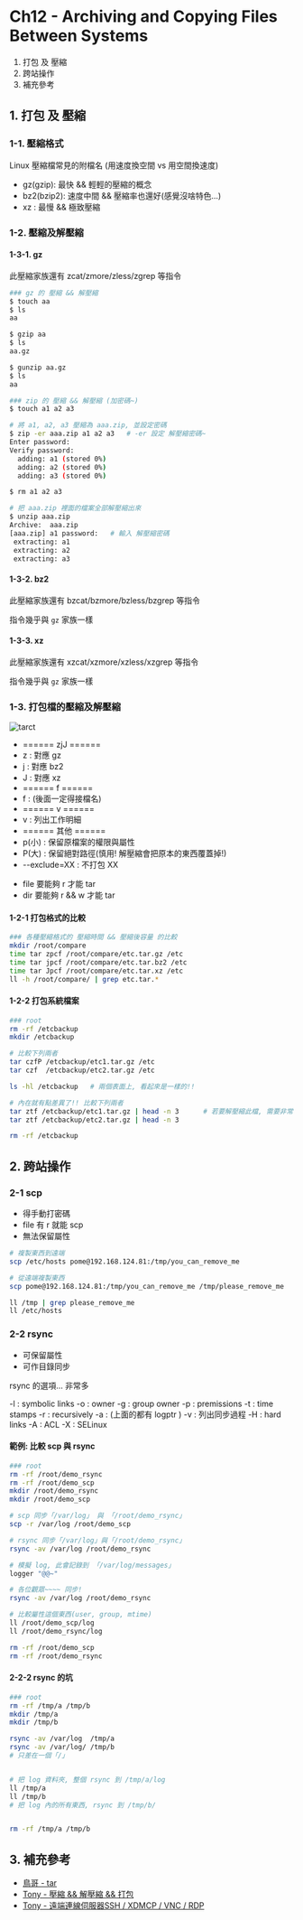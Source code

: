 # Ch12 - Archiving and Copying Files Between Systems

1. 打包 及 壓縮
2. 跨站操作
3. 補充參考

## 1. 打包 及 壓縮

### 1-1. 壓縮格式

Linux 壓縮檔常見的附檔名 (用速度換空間 vs 用空間換速度)

- gz(gzip): 最快 && 輕輕的壓縮的概念
- bz2(bzip2): 速度中間 && 壓縮率也還好(感覺沒啥特色...)
- xz : 最慢 && 極致壓縮


### 1-2. 壓縮及解壓縮

#### 1-3-1. gz

此壓縮家族還有 zcat/zmore/zless/zgrep 等指令

```sh
### gz 的 壓縮 && 解壓縮
$ touch aa
$ ls
aa

$ gzip aa
$ ls
aa.gz

$ gunzip aa.gz
$ ls
aa
```

```sh
### zip 的 壓縮 && 解壓縮 (加密碼~)
$ touch a1 a2 a3

# 將 a1, a2, a3 壓縮為 aaa.zip, 並設定密碼
$ zip -er aaa.zip a1 a2 a3   # -er 設定 解壓縮密碼~
Enter password:
Verify password:
  adding: a1 (stored 0%)
  adding: a2 (stored 0%)
  adding: a3 (stored 0%)

$ rm a1 a2 a3

# 把 aaa.zip 裡面的檔案全部解壓縮出來
$ unzip aaa.zip
Archive:  aaa.zip
[aaa.zip] a1 password:   # 輸入 解壓縮密碼
 extracting: a1
 extracting: a2
 extracting: a3
```


#### 1-3-2. bz2

此壓縮家族還有 bzcat/bzmore/bzless/bzgrep 等指令

指令幾乎與 `gz` 家族一樣


#### 1-3-3. xz

此壓縮家族還有 xzcat/xzmore/xzless/xzgrep 等指令

指令幾乎與 `gz` 家族一樣


### 1-3. 打包檔的壓縮及解壓縮

![tarct](attach/tar.png)

* ====== zjJ ======
* z : 對應 gz
* j : 對應 bz2
* J : 對應 xz
* ====== f ======
* f : (後面一定得接檔名)
* ====== v ======
* v : 列出工作明細
* ====== 其他 ======
* p(小) : 保留原檔案的權限與屬性
* P(大) : 保留絕對路徑(慎用! 解壓縮會把原本的東西覆蓋掉!)
* --exclude=XX : 不打包 XX

- file 要能夠 r 才能 tar
- dir 要能夠 r && w 才能 tar


#### 1-2-1 打包格式的比較

```sh
### 各種壓縮格式的 壓縮時間 && 壓縮後容量 的比較
mkdir /root/compare
time tar zpcf /root/compare/etc.tar.gz /etc
time tar jpcf /root/compare/etc.tar.bz2 /etc
time tar Jpcf /root/compare/etc.tar.xz /etc
ll -h /root/compare/ | grep etc.tar.*
```


#### 1-2-2 打包系統檔案

```sh
### root
rm -rf /etcbackup
mkdir /etcbackup

# 比較下列兩者
tar czfP /etcbackup/etc1.tar.gz /etc
tar czf  /etcbackup/etc2.tar.gz /etc

ls -hl /etcbackup   # 兩個表面上, 看起來是一樣的!!

# 內在就有點差異了!! 比較下列兩者
tar ztf /etcbackup/etc1.tar.gz | head -n 3      # 若要解壓縮此檔, 需要非常非常清楚自己在幹嘛!!
tar ztf /etcbackup/etc2.tar.gz | head -n 3

rm -rf /etcbackup
```


## 2. 跨站操作

### 2-1 scp

- 得手動打密碼
- file 有 r 就能 scp
- 無法保留屬性


```sh
# 複製東西到遠端
scp /etc/hosts pome@192.168.124.81:/tmp/you_can_remove_me

# 從遠端複製東西
scp pome@192.168.124.81:/tmp/you_can_remove_me /tmp/please_remove_me

ll /tmp | grep please_remove_me
ll /etc/hosts
```


### 2-2 rsync

- 可保留屬性
- 可作目錄同步


rsync 的選項... 非常多

-l : symbolic links
-o : owner
-g : group owner
-p : premissions
-t : time stamps
-r : recursively
-a : (上面的都有 logptr )
-v : 列出同步過程
-H : hard links
-A : ACL
-X : SELinux


#### 範例: 比較 scp 與 rsync

```sh
### root
rm -rf /root/demo_rsync
rm -rf /root/demo_scp
mkdir /root/demo_rsync
mkdir /root/demo_scp

# scp 同步「/var/log」 與 「/root/demo_rsync」
scp -r /var/log /root/demo_scp

# rsync 同步「/var/log」與「/root/demo_rsync」
rsync -av /var/log /root/demo_rsync

# 模擬 log, 此會記錄到 「/var/log/messages」
logger "@@~"

# 各位觀眾~~~~ 同步!
rsync -av /var/log /root/demo_rsync

# 比較屬性這個東西(user, group, mtime)
ll /root/demo_scp/log
ll /root/demo_rsync/log

rm -rf /root/demo_scp
rm -rf /root/demo_rsync
```


#### 2-2-2 rsync 的坑

```sh
### root
rm -rf /tmp/a /tmp/b
mkdir /tmp/a
mkdir /tmp/b

rsync -av /var/log  /tmp/a
rsync -av /var/log/ /tmp/b
# 只差在一個「/」


# 把 log 資料夾, 整個 rsync 到 /tmp/a/log
ll /tmp/a
ll /tmp/b
# 把 log 內的所有東西, rsync 到 /tmp/b/


rm -rf /tmp/a /tmp/b
```


## 3. 補充參考

- [鳥哥 - tar](http://linux.vbird.org/linux_basic/0240tarcompress.php#pack)
- [Tony - 壓縮 && 解壓縮 && 打包](https://github.com/cool21540125/documentation-notes/blob/master/linux/system/compression.md)
- [Tony - 遠端連線伺服器SSH / XDMCP / VNC / RDP](https://github.com/cool21540125/documentation-notes/blob/master/linux/shell/ftp.md)
